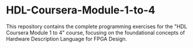 # HDL-Coursera-Module-1-to-4
This repository contains the complete programming exercises for the "HDL Coursera Module 1 to 4" course, focusing on the foundational concepts of Hardware Description Language for FPGA Design.
